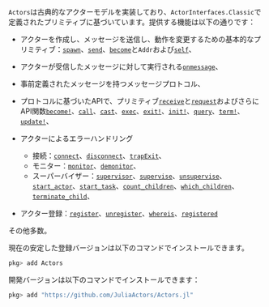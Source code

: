 `Actors`は古典的なアクターモデルを実装しており、`ActorInterfaces.Classic`で定義されたプリミティブに基づいています。提供する機能は以下の通りです：

  * アクターを作成し、メッセージを送信し、動作を変更するための基本的なプリミティブ：[`spawn`](@ref)、[`send`](@ref)、[`become`](@ref)と`Addr`および[`self`](@ref)、
  * アクターが受信したメッセージに対して実行される[`onmessage`](@ref)、
  * 事前定義されたメッセージを持つメッセージプロトコル、
  * プロトコルに基づいたAPIで、プリミティブ[`receive`](@ref)と[`request`](@ref)およびさらにAPI関数[`become!`](@ref)、[`call`](@ref)、[`cast`](@ref)、[`exec`](@ref)、[`exit!`](@ref)、[`init!`](@ref)、[`query`](@ref)、[`term!`](@ref)、[`update!`](@ref)、
  * アクターによるエラーハンドリング

      * 接続：[`connect`](@ref)、[`disconnect`](@ref)、[`trapExit`](@ref)、
      * モニター：[`monitor`](@ref)、[`demonitor`](@ref)、
      * スーパーバイザー：[`supervisor`](@ref)、[`supervise`](@ref)、[`unsupervise`](@ref)、[`start_actor`](@ref)、[`start_task`](@ref)、[`count_children`](@ref)、[`which_children`](@ref)、[`terminate_child`](@ref)、
  * アクター登録：[`register`](@ref)、[`unregister`](@ref)、[`whereis`](@ref)、[`registered`](@ref)

その他多数。

現在の安定した登録バージョンは以下のコマンドでインストールできます。

```julia
pkg> add Actors
```

開発バージョンは以下のコマンドでインストールできます：

```julia
pkg> add "https://github.com/JuliaActors/Actors.jl"
```
